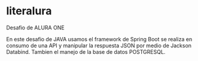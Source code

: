 # literalura
Desafio de ALURA ONE

En este desafio de JAVA usamos el framework de Spring Boot se realiza en consumo de una API y manipular la respuesta JSON por medio de Jackson Databind. Tambien el manejo de la base de datos POSTGRESQL.
